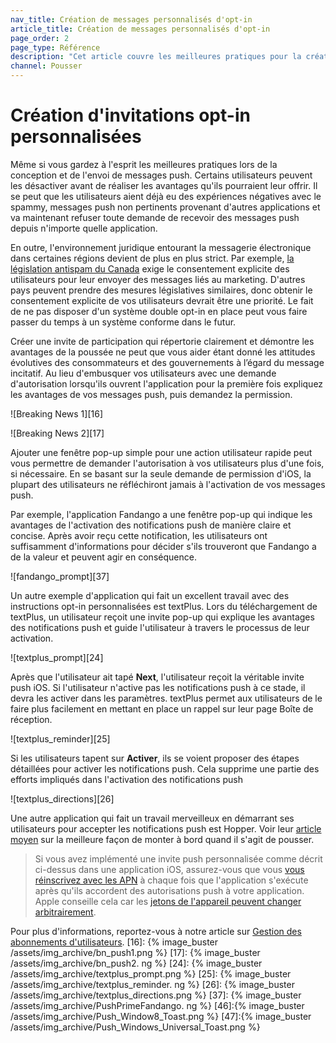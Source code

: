 ```yaml
---
nav_title: Création de messages personnalisés d'opt-in
article_title: Création de messages personnalisés d'opt-in
page_order: 2
page_type: Référence
description: "Cet article couvre les meilleures pratiques pour la création de messages opt-in personnalisés qui listent et démontrent clairement les avantages de la messagerie push."
channel: Pousser
---
```


# Création d'invitations opt-in personnalisées

Même si vous gardez à l'esprit les meilleures pratiques lors de la conception et de l'envoi de messages push. Certains utilisateurs peuvent les désactiver avant de réaliser les avantages qu'ils pourraient leur offrir. Il se peut que les utilisateurs aient déjà eu des expériences négatives avec le spammy, messages push non pertinents provenant d'autres applications et va maintenant refuser toute demande de recevoir des messages push depuis n'importe quelle application.

En outre, l'environnement juridique entourant la messagerie électronique dans certaines régions devient de plus en plus strict. Par exemple, [la législation antispam du Canada][13] exige le consentement explicite des utilisateurs pour leur envoyer des messages liés au marketing. D'autres pays peuvent prendre des mesures législatives similaires, donc obtenir le consentement explicite de vos utilisateurs devrait être une priorité. Le fait de ne pas disposer d'un système double opt-in en place peut vous faire passer du temps à un système conforme dans le futur.

Créer une invite de participation qui répertorie clairement et démontre les avantages de la poussée ne peut que vous aider étant donné les attitudes évolutives des consommateurs et des gouvernements à l’égard du message incitatif. Au lieu d'embusquer vos utilisateurs avec une demande d'autorisation lorsqu'ils ouvrent l'application pour la première fois expliquez les avantages de vos messages push, puis demandez la permission.

!\[Breaking News 1\]\[16\]

!\[Breaking News 2\]\[17\]

Ajouter une fenêtre pop-up simple pour une action utilisateur rapide peut vous permettre de demander l'autorisation à vos utilisateurs plus d'une fois, si nécessaire. En se basant sur la seule demande de permission d'iOS, la plupart des utilisateurs ne réfléchiront jamais à l'activation de vos messages push.

Par exemple, l'application Fandango a une fenêtre pop-up qui indique les avantages de l'activation des notifications push de manière claire et concise. Après avoir reçu cette notification, les utilisateurs ont suffisamment d'informations pour décider s'ils trouveront que Fandango a de la valeur et peuvent agir en conséquence.

!\[fandango_prompt\]\[37\]

Un autre exemple d'application qui fait un excellent travail avec des instructions opt-in personnalisées est textPlus. Lors du téléchargement de textPlus, un utilisateur reçoit une invite pop-up qui explique les avantages des notifications push et guide l'utilisateur à travers le processus de leur activation.

!\[textplus_prompt\]\[24\]

Après que l'utilisateur ait tapé **Next**, l'utilisateur reçoit la véritable invite push iOS. Si l'utilisateur n'active pas les notifications push à ce stade, il devra les activer dans les paramètres. textPlus permet aux utilisateurs de le faire plus facilement en mettant en place un rappel sur leur page Boîte de réception.

!\[textplus_reminder\]\[25\]

Si les utilisateurs tapent sur **Activer**, ils se voient proposer des étapes détaillées pour activer les notifications push. Cela supprime une partie des efforts impliqués dans l'activation des notifications push

!\[textplus_directions\]\[26\]

Une autre application qui fait un travail merveilleux en démarrant ses utilisateurs pour accepter les notifications push est Hopper. Voir leur [article moyen][49] sur la meilleure façon de monter à bord quand il s'agit de pousser.

> Si vous avez implémenté une invite push personnalisée comme décrit ci-dessus dans une application iOS, assurez-vous que vous [vous réinscrivez avec les APN][44] à chaque fois que l'application s'exécute après qu'ils accordent des autorisations push à votre application. Apple conseille cela car les [jetons de l'appareil peuvent changer arbitrairement][45].

Pour plus d'informations, reportez-vous à notre article sur [Gestion des abonnements d'utilisateurs][36].
[16]: {% image_buster /assets/img_archive/bn_push1.png %} [17]: {% image_buster /assets/img_archive/bn_push2. ng %} [24]: {% image_buster /assets/img_archive/textplus_prompt.png %} [25]: {% image_buster /assets/img_archive/textplus_reminder. ng %} [26]: {% image_buster /assets/img_archive/textplus_directions.png %} [37]: {% image_buster /assets/img_archive/PushPrimeFandango. ng %} [46]:{% image_buster /assets/img_archive/Push_Window8_Toast.png %} [47]:{% image_buster /assets/img_archive/Push_Windows_Universal_Toast.png %}

[13]: {{site.baseurl}}/help/best_practices/spam_regulations/#can-spam
[36]: {{site.baseurl}}/user_guide/message_building_by_channel/email/managing_user_subscriptions/#managing-user-subscriptions
[44]: {{site.baseurl}}/developer_guide/platform_integration_guides/ios/push_notifications/
[45]: https://developer.apple.com/library/ios/documentation/iPhone/Conceptual/iPhoneOSProgrammingGuide/BackgroundExecution/BackgroundExecution.html
[49]: https://medium.com/@hopper_travel/the-notification-problem-50267cbabad2#.auax13q52
